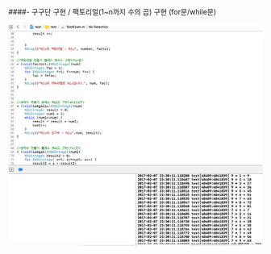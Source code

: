 ####- 구구단 구현 / 팩토리얼(1~n까지 수의 곱) 구현 (for문/while문)

![](https://github.com/BaekJinCho/iOS.school/blob/master/Study/Image/gugudan.png?raw=true)